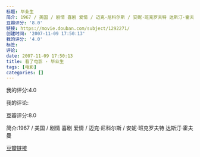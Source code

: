 ```yaml
---
标题: 毕业生
简介: 1967 / 美国 / 剧情 喜剧 爱情 / 迈克·尼科尔斯 / 安妮·班克罗夫特 达斯汀·霍夫曼
豆瓣评分: '8.0'
链接: https://movie.douban.com/subject/1292271/
创建时间: '2007-11-09 17:50:13'
我的评分: '4.0'
标签:
评论:
date: 2007-11-09 17:50:13
title: 看了电影 - 毕业生
tags: [电影]
categories: []
---
```


我的评分:4.0

我的评论:

豆瓣评分:8.0

简介:1967 / 美国 / 剧情 喜剧 爱情 / 迈克·尼科尔斯 / 安妮·班克罗夫特 达斯汀·霍夫曼

[豆瓣链接](https://movie.douban.com/subject/1292271/)

